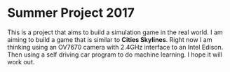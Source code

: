 # Summer Project 2017

<p>This is a project that aims to build a simulation game in the real world. I am aiming to build a game that is similar to <b>Cities Skylines</b>. Right now I am thinking using an OV7670 camera with 2.4GHz interface to an Intel Edison. Then using a self driving car program to do machine learning. I hope it will work out.</p>
